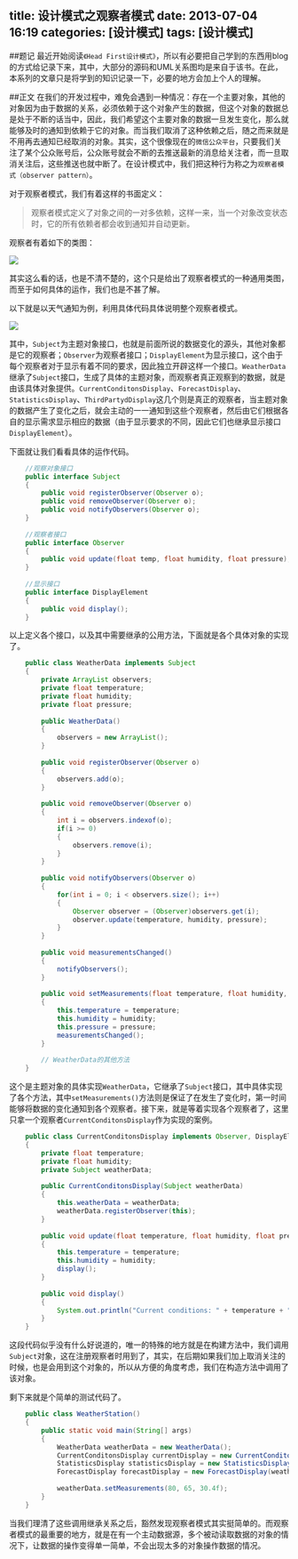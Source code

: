 title: 设计模式之观察者模式
date: 2013-07-04 16:19
categories: [设计模式]
tags: [设计模式]
---

##题记
最近开始阅读`《Head First设计模式》`，所以有必要把自己学到的东西用blog的方式给记录下来，其中，大部分的源码和UML关系图均是来自于该书。在此，本系列的文章只是将学到的知识记录一下，必要的地方会加上个人的理解。

##正文
在我们的开发过程中，难免会遇到一种情况：存在一个主要对象，其他的对象因为由于数据的关系，必须依赖于这个对象产生的数据，但这个对象的数据总是处于不断的话当中，因此，我们希望这个主要对象的数据一旦发生变化，那么就能够及时的通知到依赖于它的对象。而当我们取消了这种依赖之后，随之而来就是不用再去通知已经取消的对象。其实，这个很像现在的`微信公众平台`，只要我们关注了某个公众账号后，公众账号就会不断的去推送最新的消息给关注者，而一旦取消关注后，这些推送也就中断了。在设计模式中，我们把这种行为称之为`观察者模式（observer pattern）`。

对于观察者模式，我们有着这样的书面定义：
>观察者模式定义了对象之间的一对多依赖，这样一来，当一个对象改变状态时，它的所有依赖者都会收到通知并自动更新。

<!--more-->

观察者有着如下的类图：

![](/img/2013/07/04/observer-mode-1.png)

其实这么看的话，也是不清不楚的，这个只是给出了观察者模式的一种通用类图，而至于如何具体的运作，我们也是不甚了解。

以下就是以天气通知为例，利用具体代码具体说明整个观察者模式。

![](/img/2013/07/04/WeatherData-1.png)

其中，`Subject`为主题对象接口，也就是前面所说的数据变化的源头，其他对象都是它的观察者；`Observer`为观察者接口；`DisplayElement`为显示接口，这个由于每个观察者对于显示有着不同的要求，因此独立开辟这样一个接口。`WeatherData`继承了`Subject`接口，生成了具体的主题对象，而观察者真正观察到的数据，就是由该具体对象提供。`CurrentConditonsDisplay`、`ForecastDisplay`、`StatisticsDisplay`、`ThirdPartydDisplay`这几个则是真正的观察者，当主题对象的数据产生了变化之后，就会主动的一一通知到这些个观察者，然后由它们根据各自的显示需求显示相应的数据（由于显示要求的不同，因此它们也继承显示接口`DisplayElement`）。

下面就让我们看看具体的运作代码。

```java
	//观察对象接口
	public interface Subject
	{
	    public void registerObserver(Observer o);
	    public void removeObserver(Observer o);
	    public void notifyObservers(Observer o);
	}
	
	//观察者接口
	public interface Observer
	{
	    public void update(float temp, float humidity, float pressure);
	}
	
	//显示接口
	public interface DisplayElement
	{
	    public void display();
	}
```

以上定义各个接口，以及其中需要继承的公用方法，下面就是各个具体对象的实现了。

```java
	public class WeatherData implements Subject
	{
	    private ArrayList observers;
	    private float temperature;
	    private float humidity;
	    private float pressure;
	
	    public WeatherData()
	    {
	        observers = new ArrayList();
	    }
	
	    public void registerObserver(Observer o)
	    {
	        observers.add(o);
	    }
	
	    public void removeObserver(Observer o)
	    {
	        int i = observers.indexof(o);
	        if(i >= 0)
	        {
	            observers.remove(i);
	        }
	    }
	
	    public void notifyObservers(Observer o)
	    {
	        for(int i = 0; i < observers.size(); i++)
	        {
	            Observer observer = (Observer)observers.get(i);
	            observer.update(temperature, humidity, pressure);
	        }
	    }
	
	    public void measurementsChanged()
	    {
	        notifyObservers();
	    }
	
	    public void setMeasurements(float temperature, float humidity, float pressure)
	    {
	        this.temperature = temperature;
	        this.humidity = humidity;
	        this.pressure = pressure;
	        measurementsChanged();
	    }
	
	    // WeatherData的其他方法
	}
```

这个是主题对象的具体实现`WeatherData`，它继承了`Subject`接口，其中具体实现了各个方法，其中`setMeasurements()`方法则是保证了在发生了变化时，第一时间能够将数据的变化通知到各个观察者。接下来，就是等着实现各个观察者了，这里只拿一个观察者`CurrentConditonsDisplay`作为实现的案例。

```java
	public class CurrentConditonsDisplay implements Observer, DisplayElement
	{
	    private float temperature;
	    private float humidity;
	    private Subject weatherData;
	
	    public CurrentConditonsDisplay(Subject weatherData)
	    {
	        this.weatherData = weatherData;
	        weatherData.registerObserver(this);
	    }
	
	    public void update(float temperature, float humidity, float pressure)
	    {
	        this.temperature = temperature;
	        this.humidity = humidity;
	        display();
	    }
	
	    public void display()
	    {
	        System.out.println("Current conditions: " + temperature + "F degree and " + humidity + "% humidity");
	    }
	}
```

这段代码似乎没有什么好说道的，唯一的特殊的地方就是在构建方法中，我们调用`Subject`对象，这在注册观察者时用到了，其实，在后期如果我们加上取消关注的时候，也是会用到这个对象的，所以从方便的角度考虑，我们在构造方法中调用了该对象。

剩下来就是个简单的测试代码了。

```java
	public class WeatherStation()
	{
	    public static void main(String[] args)
	    {
	        WeatherData weatherData = new WeatherData();
	        CurrentConditonsDisplay currentDisplay = new CurrentConditonsDisplay(weatherData);
	        StatisticsDisplay statisticsDisplay = new StatisticsDisplay(weatherData);
	        ForecastDisplay forecastDisplay = new ForecastDisplay(weatherData);
	
	        weatherData.setMeasurements(80, 65, 30.4f);
	    }
	}
```

当我们理清了这些调用继承关系之后，豁然发现观察者模式其实挺简单的。而观察者模式的最重要的地方，就是在有一个主动数据源，多个被动读取数据的对象的情况下，让数据的操作变得单一简单，不会出现太多的对象操作数据的情况。